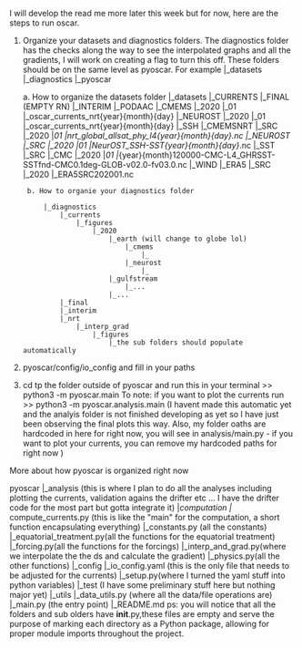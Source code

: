 I will develop the read me more later this week but for now, here are the steps to run oscar. 

1. Organize your datasets and diagnostics folders. The diagnostics folder has the checks along the way to see the interpolated graphs and all the gradients, I will work on creating a flag to turn this off. These folders should be on the same level as pyoscar. For example
    |_datasets
    |_diagnostics
    |_pyoscar

    a. How to organize the datasets folder
        |_datasets
            |_CURRENTS
                |_FINAL (EMPTY RN)
                |_INTERIM
                    |_PODAAC
                        |_CMEMS
                            |_2020
                                |_01 
                                    |_oscar_currents_nrt{year}{month}{day}
                        |_NEUROST
                            |_2020
                                |_01
                                    |_oscar_currents_nrt{year}{month}{day}
            |_SSH
                |_CMEMSNRT
                    |_SRC
                        |_2020
                            |_01
                                |_nrt_global_allsat_phy_l4_{year}{month}{day}_*.nc
                |_NEUROST
                    |_SRC
                        |_2020
                            |_01
                                |_NeurOST_SSH-SST_{year}{month}{day}_*.nc
            |_SST
                |_SRC
                    |_CMC
                        |_2020
                            |_01
                                |_{year}{month}120000-CMC-L4_GHRSST-SSTfnd-CMC0.1deg-GLOB-v02.0-fv03.0.nc
            |_WIND
                |_ERA5
                    |_SRC
                        |_2020
                            |_ERA5SRC202001.nc

        b. How to organie your diagnostics folder

            |_diagnostics
                |_currents
                    |_figures
                        |_2020
                            |_earth (will change to globe lol)
                                |_cmems
                                    |_
                                |_neurost
                                    |_
                            |_gulfstream
                                |_...
                            |_...
                |_final
                |_interim
                |_nrt 
                    |_interp_grad
                        |_figures
                            |_the sub folders should populate automatically


2. pyoscar/config/io_config and fill in your paths

3. cd tp the folder outside of pyoscar and run this in your terminal >> python3 -m pyoscar.main
    To note: if you want to plot the currents run >> python3 -m pyoscar.analysis.main
    (I havent made this automatic yet and the analyis folder is not finished developing as yet so I have just been observing the final plots this way. Also, my folder oaths are hardcoded in here for right now, you will see in analysis/main.py - if you want to plot your currents, you can remove my hardcoded paths for right now )


More about how pyoscar is organized right now

pyoscar
    |_analysis (this is where I plan to do all the analyses including plotting the currents, validation agains the drifter etc ... I have the drifter code for the most part but gotta integrate it)
    |_computation
        |_ compute_currents.py (this is like the "main" for the computation, a short function encapsulating everything)
        |_constants.py (all the constants)
        |_equatorial_treatment.py(all the functions for the equatorial treatment)
        |_forcing.py(all the functions for the forcings)
        |_interp_and_grad.py(where we interpolate the the ds and calculate the gradient)
        |_physics.py(all the other functions)
    |_config
        |_io_config.yaml (this is the only file that needs to be adjusted for the currents)
        |_setup.py(where I turned the yaml stuff into python variables)
    |_test (I have some preliminary stuff here but nothing major yet)
    |_utils
        |_data_utils.py (where all the data/file operations are)
    |_main.py (the entry point)
    |_README.md
 ps: you will notice that all the folders and sub olders have __init__.py,these files are empty and serve the purpose of marking each directory as a Python package, allowing for proper module imports throughout the project.


